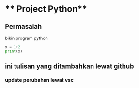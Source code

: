  # ** Project Python**

## Permasalah

bikin program python


``` python
x = 1+2
print(x)
```
## ini tulisan yang ditambahkan lewat github


### update perubahan lewat vsc
